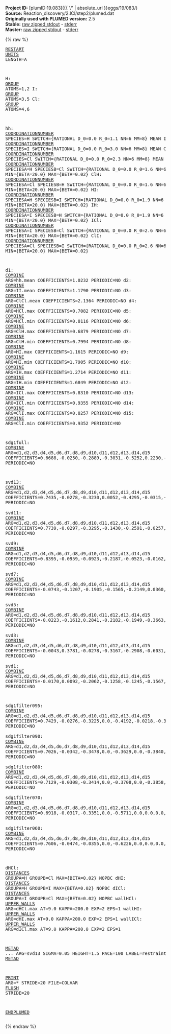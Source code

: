 **Project ID:** [plumID:19.083]({{ '/' | absolute_url }}eggs/19/083/)  
**Source:** Reaction_discovery/2.ICl/step2/plumed.dat  
**Originally used with PLUMED version:** 2.5  
**Stable:** [raw zipped stdout](plumed.dat.plumed.stdout.txt.zip) - [stderr](plumed.dat.plumed.stderr)  
**Master:** [raw zipped stdout](plumed.dat.plumed_master.stdout.txt.zip) - [stderr](plumed.dat.plumed_master.stderr)  

{% raw %}<pre>
<a href="https://plumed.github.io/doc-master/user-doc/html/_r_e_s_t_a_r_t.html">RESTART</a>
<a href="https://plumed.github.io/doc-master/user-doc/html/_u_n_i_t_s.html">UNITS</a> LENGTH=A

H: <a href="https://plumed.github.io/doc-master/user-doc/html/_g_r_o_u_p.html">GROUP</a> ATOMS=1,2
I: <a href="https://plumed.github.io/doc-master/user-doc/html/_g_r_o_u_p.html">GROUP</a> ATOMS=3,5
Cl: <a href="https://plumed.github.io/doc-master/user-doc/html/_g_r_o_u_p.html">GROUP</a> ATOMS=4,6

hh: <a href="https://plumed.github.io/doc-master/user-doc/html/_c_o_o_r_d_i_n_a_t_i_o_n_n_u_m_b_e_r.html">COORDINATIONNUMBER</a> SPECIES=H SWITCH={RATIONAL D_0=0.0 R_0=1.1 NN=6 MM=8} MEAN
II: <a href="https://plumed.github.io/doc-master/user-doc/html/_c_o_o_r_d_i_n_a_t_i_o_n_n_u_m_b_e_r.html">COORDINATIONNUMBER</a> SPECIES=I SWITCH={RATIONAL D_0=0.0 R_0=3.0 NN=6 MM=8} MEAN
ClCl: <a href="https://plumed.github.io/doc-master/user-doc/html/_c_o_o_r_d_i_n_a_t_i_o_n_n_u_m_b_e_r.html">COORDINATIONNUMBER</a> SPECIES=Cl SWITCH={RATIONAL D_0=0.0 R_0=2.3 NN=6 MM=8} MEAN
HCl: <a href="https://plumed.github.io/doc-master/user-doc/html/_c_o_o_r_d_i_n_a_t_i_o_n_n_u_m_b_e_r.html">COORDINATIONNUMBER</a> SPECIESA=H SPECIESB=Cl SWITCH={RATIONAL D_0=0.0 R_0=1.6 NN=6 MM=8} MIN={BETA=20.0} MAX={BETA=0.02}
ClH: <a href="https://plumed.github.io/doc-master/user-doc/html/_c_o_o_r_d_i_n_a_t_i_o_n_n_u_m_b_e_r.html">COORDINATIONNUMBER</a> SPECIESA=Cl SPECIESB=H SWITCH={RATIONAL D_0=0.0 R_0=1.6 NN=6 MM=8} MIN={BETA=20.0} MAX={BETA=0.02}
HI: <a href="https://plumed.github.io/doc-master/user-doc/html/_c_o_o_r_d_i_n_a_t_i_o_n_n_u_m_b_e_r.html">COORDINATIONNUMBER</a> SPECIESA=H SPECIESB=I SWITCH={RATIONAL D_0=0.0 R_0=1.9 NN=6 MM=8} MIN={BETA=20.0} MAX={BETA=0.02}
IH: <a href="https://plumed.github.io/doc-master/user-doc/html/_c_o_o_r_d_i_n_a_t_i_o_n_n_u_m_b_e_r.html">COORDINATIONNUMBER</a> SPECIESA=I SPECIESB=H SWITCH={RATIONAL D_0=0.0 R_0=1.9 NN=6 MM=8} MIN={BETA=20.0} MAX={BETA=0.02}
ICl: <a href="https://plumed.github.io/doc-master/user-doc/html/_c_o_o_r_d_i_n_a_t_i_o_n_n_u_m_b_e_r.html">COORDINATIONNUMBER</a> SPECIESA=I SPECIESB=Cl SWITCH={RATIONAL D_0=0.0 R_0=2.6 NN=6 MM=8} MIN={BETA=20.0} MAX={BETA=0.02}
ClI: <a href="https://plumed.github.io/doc-master/user-doc/html/_c_o_o_r_d_i_n_a_t_i_o_n_n_u_m_b_e_r.html">COORDINATIONNUMBER</a> SPECIESA=Cl SPECIESB=I SWITCH={RATIONAL D_0=0.0 R_0=2.6 NN=6 MM=8} MIN={BETA=20.0} MAX={BETA=0.02}

d1: <a href="https://plumed.github.io/doc-master/user-doc/html/_c_o_m_b_i_n_e.html">COMBINE</a> ARG=hh.mean COEFFICIENTS=1.0232 PERIODIC=NO
d2: <a href="https://plumed.github.io/doc-master/user-doc/html/_c_o_m_b_i_n_e.html">COMBINE</a> ARG=II.mean COEFFICIENTS=1.1790 PERIODIC=NO
d3: <a href="https://plumed.github.io/doc-master/user-doc/html/_c_o_m_b_i_n_e.html">COMBINE</a> ARG=ClCl.mean COEFFICIENTS=2.1364 PERIODIC=NO
d4: <a href="https://plumed.github.io/doc-master/user-doc/html/_c_o_m_b_i_n_e.html">COMBINE</a> ARG=HCl.max COEFFICIENTS=0.7082 PERIODIC=NO
d5: <a href="https://plumed.github.io/doc-master/user-doc/html/_c_o_m_b_i_n_e.html">COMBINE</a> ARG=HCl.min COEFFICIENTS=0.8116 PERIODIC=NO
d6: <a href="https://plumed.github.io/doc-master/user-doc/html/_c_o_m_b_i_n_e.html">COMBINE</a> ARG=ClH.max COEFFICIENTS=0.6879 PERIODIC=NO
d7: <a href="https://plumed.github.io/doc-master/user-doc/html/_c_o_m_b_i_n_e.html">COMBINE</a> ARG=ClH.min COEFFICIENTS=0.7994 PERIODIC=NO
d8: <a href="https://plumed.github.io/doc-master/user-doc/html/_c_o_m_b_i_n_e.html">COMBINE</a> ARG=HI.max COEFFICIENTS=1.1615 PERIODIC=NO
d9: <a href="https://plumed.github.io/doc-master/user-doc/html/_c_o_m_b_i_n_e.html">COMBINE</a> ARG=HI.min COEFFICIENTS=1.7905 PERIODIC=NO
d10: <a href="https://plumed.github.io/doc-master/user-doc/html/_c_o_m_b_i_n_e.html">COMBINE</a> ARG=IH.max COEFFICIENTS=1.2714 PERIODIC=NO
d11: <a href="https://plumed.github.io/doc-master/user-doc/html/_c_o_m_b_i_n_e.html">COMBINE</a> ARG=IH.min COEFFICIENTS=1.6849 PERIODIC=NO
d12: <a href="https://plumed.github.io/doc-master/user-doc/html/_c_o_m_b_i_n_e.html">COMBINE</a> ARG=ICl.max COEFFICIENTS=0.8310 PERIODIC=NO
d13: <a href="https://plumed.github.io/doc-master/user-doc/html/_c_o_m_b_i_n_e.html">COMBINE</a> ARG=ICl.min COEFFICIENTS=0.9355 PERIODIC=NO
d14: <a href="https://plumed.github.io/doc-master/user-doc/html/_c_o_m_b_i_n_e.html">COMBINE</a> ARG=ClI.max COEFFICIENTS=0.8257 PERIODIC=NO
d15: <a href="https://plumed.github.io/doc-master/user-doc/html/_c_o_m_b_i_n_e.html">COMBINE</a> ARG=ClI.min COEFFICIENTS=0.9352 PERIODIC=NO

sdg1full: <a href="https://plumed.github.io/doc-master/user-doc/html/_c_o_m_b_i_n_e.html">COMBINE</a> ARG=d1,d2,d3,d4,d5,d6,d7,d8,d9,d10,d11,d12,d13,d14,d15 COEFFICIENTS=0.6688,-0.0250,-0.2889,-0.3031,-0.5252,0.2230,-0.1102,-0.0069,0.0331,-0.0102,-0.0103,0.1540,-0.0335,0.0968,0.0583 PERIODIC=NO

svd13: <a href="https://plumed.github.io/doc-master/user-doc/html/_c_o_m_b_i_n_e.html">COMBINE</a> ARG=d1,d2,d3,d4,d5,d6,d7,d8,d9,d10,d11,d12,d13,d14,d15 COEFFICIENTS=0.7435,-0.0278,-0.3230,0.0052,-0.4295,-0.0315,-0.3276,-0.0540,0.0093,0.0297,0.0162,0.1870,-0.0130,0.0911,0.0412 PERIODIC=NO  
svd11: <a href="https://plumed.github.io/doc-master/user-doc/html/_c_o_m_b_i_n_e.html">COMBINE</a> ARG=d1,d2,d3,d4,d5,d6,d7,d8,d9,d10,d11,d12,d13,d14,d15 COEFFICIENTS=0.7739,-0.0297,-0.3295,-0.1430,-0.2591,-0.0257,-0.3954,-0.0026,0.0093,0.0020,-0.0007,0.1858,-0.0170,0.0995,0.0471 PERIODIC=NO  
svd9:  <a href="https://plumed.github.io/doc-master/user-doc/html/_c_o_m_b_i_n_e.html">COMBINE</a> ARG=d1,d2,d3,d4,d5,d6,d7,d8,d9,d10,d11,d12,d13,d14,d15 COEFFICIENTS=0.8395,-0.0959,-0.0923,-0.2187,-0.0523,-0.0162,-0.3158,-0.0256,0.0579,0.0008,0.0004,0.0280,0.2146,-0.0464,0.2719 PERIODIC=NO  
svd7:  <a href="https://plumed.github.io/doc-master/user-doc/html/_c_o_m_b_i_n_e.html">COMBINE</a> ARG=d1,d2,d3,d4,d5,d6,d7,d8,d9,d10,d11,d12,d13,d14,d15 COEFFICIENTS=-0.0743,-0.1207,-0.1905,-0.1565,-0.2149,0.0360,-0.4456,0.1727,-0.1967,0.0591,0.0559,0.0772,0.4405,-0.1388,0.6154 PERIODIC=NO  
svd5:  <a href="https://plumed.github.io/doc-master/user-doc/html/_c_o_m_b_i_n_e.html">COMBINE</a> ARG=d1,d2,d3,d4,d5,d6,d7,d8,d9,d10,d11,d12,d13,d14,d15 COEFFICIENTS=-0.0223,-0.1612,0.2841,-0.2182,-0.1949,-0.3663,-0.0153,-0.0309,0.0018,0.0264,-0.0796,0.4268,0.3542,0.5620,0.2033 PERIODIC=NO  
svd3:  <a href="https://plumed.github.io/doc-master/user-doc/html/_c_o_m_b_i_n_e.html">COMBINE</a> ARG=d1,d2,d3,d4,d5,d6,d7,d8,d9,d10,d11,d12,d13,d14,d15 COEFFICIENTS=-0.0043,0.3781,-0.0278,-0.3167,-0.2908,-0.6031,0.0578,0.0246,0.1205,-0.2184,0.4635,0.0417,0.0964,0.0185,0.1236 PERIODIC=NO  
svd1:  <a href="https://plumed.github.io/doc-master/user-doc/html/_c_o_m_b_i_n_e.html">COMBINE</a> ARG=d1,d2,d3,d4,d5,d6,d7,d8,d9,d10,d11,d12,d13,d14,d15 COEFFICIENTS=-0.0170,0.0092,-0.2062,-0.1258,-0.1245,-0.1567,-0.0838,0.1953,-0.1107,0.1000,0.0367,0.5470,0.3433,0.5465,0.3417 PERIODIC=NO  

sdg1filter095: <a href="https://plumed.github.io/doc-master/user-doc/html/_c_o_m_b_i_n_e.html">COMBINE</a> ARG=d1,d2,d3,d4,d5,d6,d7,d8,d9,d10,d11,d12,d13,d14,d15 COEFFICIENTS=0.7429,-0.0276,-0.3225,0.0,-0.4192,-0.0218,-0.3448,-0.0248,0.0316,0.0,-0.0045,0.1832,-0.0276,0.0958,0.0550 PERIODIC=NO  
sdg1filter090: <a href="https://plumed.github.io/doc-master/user-doc/html/_c_o_m_b_i_n_e.html">COMBINE</a> ARG=d1,d2,d3,d4,d5,d6,d7,d8,d9,d10,d11,d12,d13,d14,d15 COEFFICIENTS=0.7026,-0.0342,-0.3478,0.0,-0.3629,0.0,-0.3840,-0.0031,0.0186,0.0,-0.0052,0.2806,0.1303,0.0,-0.0945 PERIODIC=NO  
sdg1filter080: <a href="https://plumed.github.io/doc-master/user-doc/html/_c_o_m_b_i_n_e.html">COMBINE</a> ARG=d1,d2,d3,d4,d5,d6,d7,d8,d9,d10,d11,d12,d13,d14,d15 COEFFICIENTS=0.7129,-0.0308,-0.3414,0.0,-0.3708,0.0,-0.3858,0.0,0.0141,0.0,0.0,0.2963,0.0,0.0,-0.0026 PERIODIC=NO  
sdg1filter070: <a href="https://plumed.github.io/doc-master/user-doc/html/_c_o_m_b_i_n_e.html">COMBINE</a> ARG=d1,d2,d3,d4,d5,d6,d7,d8,d9,d10,d11,d12,d13,d14,d15 COEFFICIENTS=0.6918,-0.0317,-0.3351,0.0,-0.5711,0.0,0.0,0.0,-0.0040,0.0,0.0,0.2864,0.0,0.0,0.0036 PERIODIC=NO  
sdg1filter060: <a href="https://plumed.github.io/doc-master/user-doc/html/_c_o_m_b_i_n_e.html">COMBINE</a> ARG=d1,d2,d3,d4,d5,d6,d7,d8,d9,d10,d11,d12,d13,d14,d15 COEFFICIENTS=0.7606,-0.0474,-0.0355,0.0,-0.6226,0.0,0.0,0.0,-0.0050,0.0,0.0,0.0,0.0,0.0,0.1741 PERIODIC=NO  

dHCl: <a href="https://plumed.github.io/doc-master/user-doc/html/_d_i_s_t_a_n_c_e_s.html">DISTANCES</a> GROUPA=H GROUPB=Cl MAX={BETA=0.02} NOPBC
dHI: <a href="https://plumed.github.io/doc-master/user-doc/html/_d_i_s_t_a_n_c_e_s.html">DISTANCES</a> GROUPA=H GROUPB=I MAX={BETA=0.02} NOPBC
dICl: <a href="https://plumed.github.io/doc-master/user-doc/html/_d_i_s_t_a_n_c_e_s.html">DISTANCES</a> GROUPA=I GROUPB=Cl MAX={BETA=0.02} NOPBC
wallHCl: <a href="https://plumed.github.io/doc-master/user-doc/html/_u_p_p_e_r__w_a_l_l_s.html">UPPER_WALLS</a> ARG=dHCl.max AT=9.0 KAPPA=200.0 EXP=2 EPS=1
wallHI: <a href="https://plumed.github.io/doc-master/user-doc/html/_u_p_p_e_r__w_a_l_l_s.html">UPPER_WALLS</a> ARG=dHI.max AT=9.0 KAPPA=200.0 EXP=2 EPS=1 
wallICl: <a href="https://plumed.github.io/doc-master/user-doc/html/_u_p_p_e_r__w_a_l_l_s.html">UPPER_WALLS</a> ARG=dICl.max AT=9.0 KAPPA=200.0 EXP=2 EPS=1 

<a href="https://plumed.github.io/doc-master/user-doc/html/_m_e_t_a_d.html">METAD</a> ...
   ARG=svd13 SIGMA=0.05 HEIGHT=1.5 PACE=100 LABEL=restraint 
... <a href="https://plumed.github.io/doc-master/user-doc/html/_m_e_t_a_d.html">METAD</a>

<a href="https://plumed.github.io/doc-master/user-doc/html/_p_r_i_n_t.html">PRINT</a> ARG=* STRIDE=20 FILE=COLVAR
<a href="https://plumed.github.io/doc-master/user-doc/html/_f_l_u_s_h.html">FLUSH</a> STRIDE=20

<a href="https://plumed.github.io/doc-master/user-doc/html/_e_n_d_p_l_u_m_e_d.html">ENDPLUMED</a>
</pre>{% endraw %}

